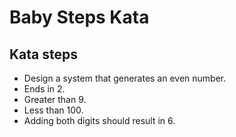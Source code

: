 # Baby Steps Kata
## Kata steps
- Design a system that generates an even number.
- Ends in 2.
- Greater than 9.
- Less than 100.
- Adding both digits should result in 6.